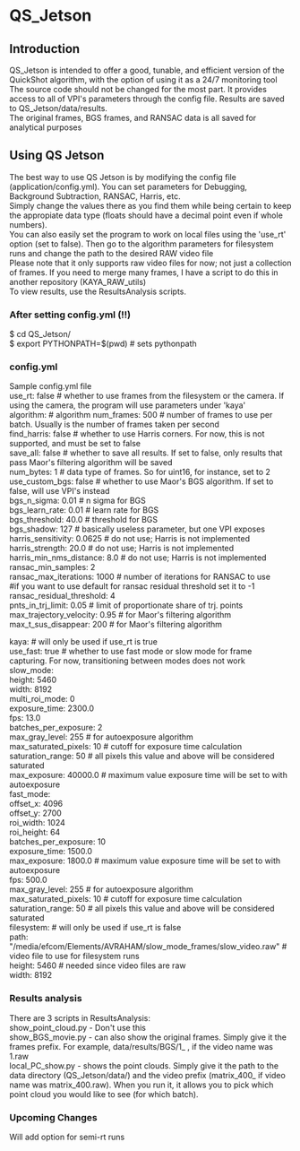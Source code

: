 # QS_Jetson
## Introduction
QS_Jetson is intended to offer a good, tunable, and efficient version of the QuickShot algorithm, with the option of using it as a 24/7 monitoring tool  
The source code should not be changed for the most part. It provides access to all of VPI's parameters through the config file. Results are saved to QS_Jetson/data/results.  
The original frames, BGS frames, and RANSAC data is all saved for analytical purposes  
## Using QS Jetson
The best way to use QS Jetson is by modifying the config file (application/config.yml). You can set parameters for Debugging, Background Subtraction, RANSAC, Harris, etc.   
Simply change the values there as you find them while being certain to keep the appropiate data type (floats should have a decimal point even if whole numbers).  
You can also easily set the program to work on local files using the 'use_rt' option (set to false). Then go to the algorithm parameters for filesystem runs and change the path to the desired RAW video file  
Please note that it only supports raw video files for now; not just a collection of frames. If you need to merge many frames, I have a script to do this in another repository (KAYA_RAW_utils)  
To view results, use the ResultsAnalysis scripts.
### After setting config.yml (!!)
$ cd QS_Jetson/   
$ export PYTHONPATH=$(pwd) # sets pythonpath
### config.yml 
Sample config.yml file  
use_rt: false # whether to use frames from the filesystem or the camera. If using the camera, the program will use parameters under 'kaya'  
algorithm: # algorithm
  num_frames: 500  # number of frames to use per batch. Usually is the number of frames taken per second  
  find_harris: false  # whether to use Harris corners. For now, this is not supported, and must be set to false  
  save_all: false # whether to save all results. If set to false, only results that pass Maor's filtering algorithm will be saved  
  num_bytes: 1 # data type of frames. So for uint16, for instance, set to 2  
  use_custom_bgs: false # whether to use Maor's BGS algorithm. If set to false, will use VPI's instead    
  bgs_n_sigma: 0.01  # n sigma for BGS    
  bgs_learn_rate: 0.01 #  learn rate for BGS  
  bgs_threshold: 40.0  # threshold for BGS   
  bgs_shadow: 127  # basically useless parameter, but one VPI exposes    
  harris_sensitivity: 0.0625  # do not use; Harris is not implemented    
  harris_strength: 20.0 # do not use; Harris is not implemented  
  harris_min_nms_distance: 8.0 # do not use; Harris is not implemented  
  ransac_min_samples: 2   
  ransac_max_iterations: 1000  # number of iterations for RANSAC to use  
  #if you want to use default for ransac residual threshold set it to -1  
  ransac_residual_threshold: 4  
  pnts_in_trj_limit: 0.05 # limit of proportionate share of trj. points  
  max_trajectory_velocity: 0.95  # for Maor's filtering algorithm  
  max_t_sus_disappear: 200  # for Maor's filtering algorithm  

kaya:  # will only be used if use_rt is true  
  use_fast: true # whether to use fast mode or slow mode for frame capturing. For now, transitioning between modes does not work  
  slow_mode:  
    height: 5460    
    width: 8192  
    multi_roi_mode: 0  
    exposure_time: 2300.0  
    fps: 13.0  
    batches_per_exposure: 2  
    max_gray_level: 255 # for autoexposure algorithm  
    max_saturated_pixels: 10  # cutoff for exposure time calculation   
    saturation_range: 50  # all pixels this value and above will be considered saturated  
    max_exposure: 40000.0  # maximum value exposure time will be set to with autoexposure  
  fast_mode:  
    offset_x: 4096  
    offset_y: 2700  
    roi_width: 1024  
    roi_height: 64  
    batches_per_exposure: 10  
    exposure_time: 1500.0  
    max_exposure: 1800.0  # maximum value exposure time will be set to with autoexposure  
    fps: 500.0    
    max_gray_level: 255  # for autoexposure algorithm  
    max_saturated_pixels: 10  # cutoff for exposure time calculation  
    saturation_range: 50  # all pixels this value and above will be considered saturated  
filesystem: # will only be used if use_rt is false  
  path: "/media/efcom/Elements/AVRAHAM/slow_mode_frames/slow_video.raw" # video file to use for filesystem runs   
  height: 5460 # needed since video files are raw  
  width: 8192  
### Results analysis  
There are 3 scripts in ResultsAnalysis:  
show_point_cloud.py - Don't use this    
show_BGS_movie.py - can also show the original frames. Simply give it the frames prefix. For example, data/results/BGS/1_ , if the video name was 1.raw  
local_PC_show.py - shows the point clouds. Simply give it the path to the data directory (QS_Jetson/data/) and the video prefix (matrix_400_ if video name was matrix_400.raw). When you run it, it allows you to pick which point cloud you would like to see (for which batch).    
### Upcoming Changes    
Will add option for semi-rt runs  

